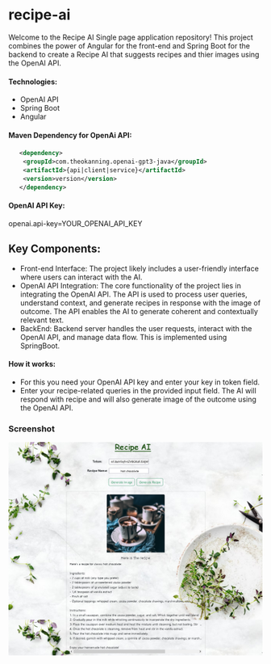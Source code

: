 # recipe-ai
 
Welcome to the Recipe AI Single page application repository! 
 This project combines the power of Angular for the front-end and Spring Boot for the backend to create a Recipe AI that suggests recipes and thier images using the OpenAI API.

#### Technologies:
- OpenAI API
- Spring Boot
- Angular

#### Maven Dependency for OpenAi API:
```xml
   <dependency>
    <groupId>com.theokanning.openai-gpt3-java</groupId>
    <artifactId>{api|client|service}</artifactId>
    <version>version</version>       
   </dependency>
```


#### OpenAI API Key:
openai.api-key=YOUR_OPENAI_API_KEY

## Key Components:
- Front-end Interface: The project likely includes a user-friendly interface where users can interact with the AI.
- OpenAI API Integration: The core functionality of the project lies in integrating the OpenAI API. The API is used to process user queries,
 understand context, and generate recipes in response with the image of outcome. The API enables the AI to generate coherent and contextually relevant text.
- BackEnd: Backend server handles the user requests, interact with the OpenAI API, and manage data flow. This is implemented using SpringBoot.

#### How it works:
- For this you need your OpenAI API key and enter your key in token field.
- Enter your recipe-related queries in the provided input field. The AI will respond with recipe and will also generate image of the outcome using the OpenAI API.

### Screenshot

![RecipeAI Screenshot](https://github.com/SnehaPatil02/recipe-ai/blob/main/RecipeAI%20Sceernshot.png "RecipeAI Screenshot")
 
